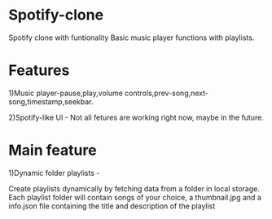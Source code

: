 # Spotify-clone
Spotify clone with funtionality
Basic music player functions with playlists.

# Features

1)Music player-pause,play,volume controls,prev-song,next-song,timestamp,seekbar.

2)Spotify-like UI - Not all fetures are working right now, maybe in the future.

# Main feature

1)Dynamic folder playlists - 

Create playlists dynamically by fetching data from a folder in local storage.
Each playlist folder will contain songs of your choice, a thumbnail.jpg and a info.json file containing the title and description of the playlist


                  


